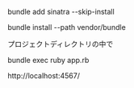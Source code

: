 
bundle add sinatra --skip-install

bundle install --path vendor/bundle

プロジェクトディレクトリの中で

bundle exec ruby app.rb

http://localhost:4567/

